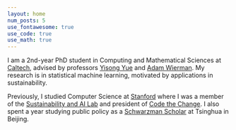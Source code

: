 ```yaml
---
layout: home
num_posts: 5
use_fontawesome: true
use_code: true
use_math: true
---
```


I am a 2nd-year PhD student in Computing and Mathematical Sciences at [<span class="caltech-orange">Caltech</span>](https://cms.caltech.edu/), advised by professors [Yisong Yue](http://www.yisongyue.com/) and [Adam Wierman](https://adamwierman.com/). My research is in statistical machine learning, motivated by applications in sustainability.

Previously, I studied Computer Science at [<span class="cardinal-red">Stanford</span>](https://cs.stanford.edu/) where I was a member of the [Sustainability and AI Lab](https://sustain.stanford.edu/) and president of [Code the Change](https://codethechange.stanford.edu/). I also spent a year studying public policy as a [<span class="schwarzman-purple">Schwarzman Scholar</span>](https://www.schwarzmanscholars.org/) at Tsinghua in Beijing.